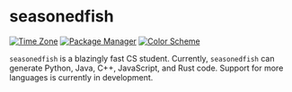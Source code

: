 # seasonedfish
[![Time Zone](https://img.shields.io/static/v1?label=time+zone&message=CT&color=informational)](https://en.wikipedia.org/wiki/Central_Time_Zone)
[![Package Manager](https://img.shields.io/badge/package%20manager-nix-informational)](https://nixos.org/)
[![Color Scheme](https://img.shields.io/badge/color%20scheme-papercolor-informational)](https://github.com/NLKNguyen/papercolor-theme)

`seasonedfish` is a blazingly fast CS student. Currently, `seasonedfish` can generate Python, Java, C++, JavaScript, and Rust code. Support for more languages is currently in development.
